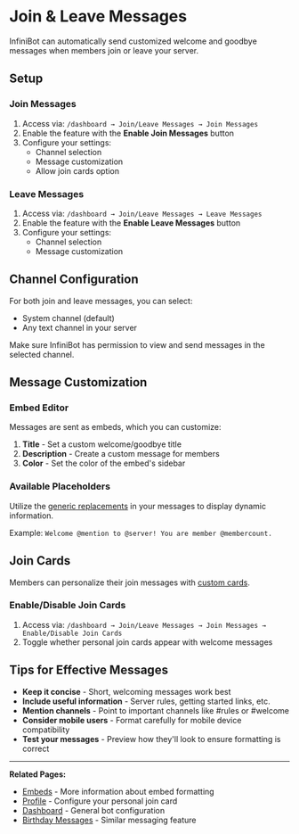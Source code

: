# Join & Leave Messages

InfiniBot can automatically send customized welcome and goodbye messages when members join or leave your server.

## Setup

### Join Messages

1. Access via: `/dashboard → Join/Leave Messages → Join Messages`
2. Enable the feature with the **Enable Join Messages** button
3. Configure your settings:
   - Channel selection
   - Message customization
   - Allow join cards option

### Leave Messages

1. Access via: `/dashboard → Join/Leave Messages → Leave Messages`
2. Enable the feature with the **Enable Leave Messages** button
3. Configure your settings:
   - Channel selection
   - Message customization

## Channel Configuration

For both join and leave messages, you can select:
- System channel (default)
- Any text channel in your server

Make sure InfiniBot has permission to view and send messages in the selected channel.

## Message Customization

### Embed Editor

Messages are sent as embeds, which you can customize:
1. **Title** - Set a custom welcome/goodbye title
2. **Description** - Create a custom message for members
3. **Color** - Set the color of the embed's sidebar

### Available Placeholders

Utilize the [generic replacements](./Generic-Replacements.md) in your messages to display dynamic information.

Example: `Welcome @mention to @server! You are member @membercount.`

## Join Cards

Members can personalize their join messages with [custom cards](../core-features/Profile.md#join-card).

### Enable/Disable Join Cards

1. Access via: `/dashboard → Join/Leave Messages → Join Messages → Enable/Disable Join Cards`
2. Toggle whether personal join cards appear with welcome messages

## Tips for Effective Messages

- **Keep it concise** - Short, welcoming messages work best
- **Include useful information** - Server rules, getting started links, etc.
- **Mention channels** - Point to important channels like #rules or #welcome
- **Consider mobile users** - Format carefully for mobile device compatibility
- **Test your messages** - Preview how they'll look to ensure formatting is correct

---

**Related Pages:**
- [Embeds](Embeds.md) - More information about embed formatting
- [Profile](../core-features/Profile.md) - Configure your personal join card
- [Dashboard](../core-features/Dashboard.md) - General bot configuration
- [Birthday Messages](Birthdays.md) - Similar messaging feature